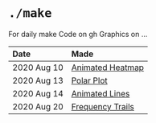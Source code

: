 # `./make`
For daily make
Code on gh
Graphics on ...



| Date  | Made  |
|:---|:---|
| 2020 Aug 10  | [Animated Heatmap](animated-heatmap)  |
| 2020 Aug 13  | [Polar Plot](circle-time)  |
| 2020 Aug 14  | [Animated Lines](animated-line)  |
| 2020 Aug 20  | [Frequency Trails](frequency-trails)  |
